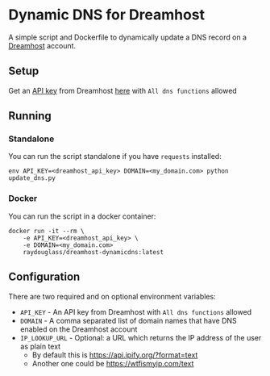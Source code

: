 # Dynamic DNS for Dreamhost

A simple script and Dockerfile to dynamically update a DNS record on a [Dreamhost](https://www.dreamhost.com/) account.

## Setup

Get an [API key](https://help.dreamhost.com/hc/en-us/articles/4407354972692-Connecting-to-the-DreamHost-API) from Dreamhost [here](https://panel.dreamhost.com/?tree=home.api) with `All dns functions` allowed

## Running

### Standalone

You can run the script standalone if you have `requests` installed:
```
env API_KEY=<dreamhost_api_key> DOMAIN=<my_domain.com> python update_dns.py
```

### Docker

You can run the script in a docker container:
```
docker run -it --rm \
    -e API_KEY=<dreamhost_api_key> \
    -e DOMAIN=<my_domain.com>
    raydouglass/dreamhost-dynamicdns:latest
```

## Configuration

There are two required and on optional environment variables:
- `API_KEY` - An API key from Dreamhost with `All dns functions` allowed
- `DOMAIN` - A comma separated list of domain names that have DNS enabled on the Dreamhost account
- `IP_LOOKUP_URL` - Optional: a URL which returns the IP address of the user as plain text
  - By default this is https://api.ipify.org/?format=text
  - Another one could be https://wtfismyip.com/text
